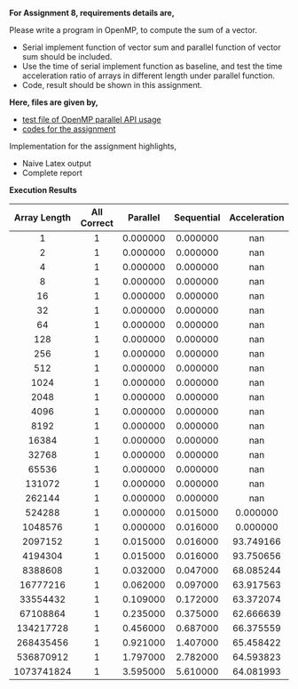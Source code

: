 
**For Assignment 8, requirements details are,**

Please write a program in OpenMP, to compute the sum of a vector.  
+ Serial implement function of vector sum and parallel function of vector sum should be included.
+ Use the time of serial implement function as baseline, and test the time acceleration ratio of arrays in
different length under parallel function.
+ Code, result should be shown in this assignment.

**Here, files are given by,**  
+ [test file of OpenMP parallel API usage](./test.cpp)
+ [codes for the assignment](./vector_sum.cpp)

Implementation for the assignment highlights,  
+ Naive Latex output
+ Complete report 


**Execution Results**

 | Array Length | All Correct | Parallel | Sequential | Acceleration |
 | :----------: | :---------: | :------: | :--------: | :----------: |  
 | 1            | 1 |    0.000000 | 0.000000 | nan | 
 | 2            | 1 |    0.000000 | 0.000000 | nan | 
 | 4            | 1 |    0.000000 | 0.000000 | nan | 
 | 8            | 1 |    0.000000 | 0.000000 | nan | 
 | 16           | 1 |    0.000000 | 0.000000 | nan | 
 | 32           | 1 |    0.000000 | 0.000000 | nan | 
 | 64           | 1 |    0.000000 | 0.000000 | nan | 
 | 128          | 1 |    0.000000 | 0.000000 | nan | 
 | 256          | 1 |    0.000000 | 0.000000 | nan | 
 | 512          | 1 |    0.000000 | 0.000000 | nan | 
 | 1024         | 1 |    0.000000 | 0.000000 | nan | 
 | 2048         | 1 |    0.000000 | 0.000000 | nan | 
 | 4096         | 1 |    0.000000 | 0.000000 | nan | 
 | 8192         | 1 |    0.000000 | 0.000000 | nan | 
 | 16384        | 1 |    0.000000 | 0.000000 | nan | 
 | 32768        | 1 |    0.000000 | 0.000000 | nan | 
 | 65536        | 1 |    0.000000 | 0.000000 | nan | 
 | 131072       | 1 |    0.000000 | 0.000000 | nan | 
 | 262144       | 1 |    0.000000 | 0.000000 | nan | 
 | 524288       | 1 |    0.000000 | 0.015000 | 0.000000 | 
 | 1048576      | 1 |    0.000000 | 0.016000 | 0.000000 | 
 | 2097152      | 1 |    0.015000 | 0.016000 | 93.749166 | 
 | 4194304      | 1 |    0.015000 | 0.016000 | 93.750656 | 
 | 8388608      | 1 |    0.032000 | 0.047000 | 68.085244 | 
 | 16777216     | 1 |    0.062000 | 0.097000 | 63.917563 | 
 | 33554432     | 1 |    0.109000 | 0.172000 | 63.372074 | 
 | 67108864     | 1 |    0.235000 | 0.375000 | 62.666639 | 
 | 134217728    | 1 |    0.456000 | 0.687000 | 66.375559 | 
 | 268435456    | 1 |    0.921000 | 1.407000 | 65.458422 | 
 | 536870912    | 1 |    1.797000 | 2.782000 | 64.593823 | 
 | 1073741824   | 1 |    3.595000 | 5.610000 | 64.081993
